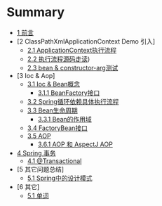 # Summary

* [1 前言](doc/target.md)
* [2 ClassPathXmlApplicationContext Demo 引入]
    * [2.1 ApplicationContext执行流程](doc/test/flow_path.md)
    * [2.2 执行流程源码走读](doc/test/code_review.md))
    * [2.3 bean & constructor-arg测试](doc/test/bean_constructor.md)
* [3 Ioc & Aop]
    * [3.1 Ioc & Bean概念](doc/bean/ioc_bean.md)
        * [3.1.1 BeanFactory接口](doc/bean/BeanFactory.md)
    * [3.2 Spring循环依赖具体执行流程](doc/bean/dependency.md)
    * [3.3 Bean生命周期](doc/bean/bean_life.md)
        * [3.3.1 Bean的作用域](doc/bean/bean_scope.md)
    * [3.4 FactoryBean接口](doc/bean/fatory_bean.md)
    * [3.5 AOP](doc/bean/aop.md)
        * [3.6.1  AOP 和 AspectJ AOP ](doc/bean/aspectj.md)
* [4 Spring 事务](doc/bean/transaction.md)  
    * [4.1 @Transactional](doc/bean/transaction_annotation.md)       
* [5 其它问题总结]
    * [5.1 Spring中的设计模式](doc/bean/design.md)        
* [6 其它]
    * [5.1 单词](./doc/other/words.md)